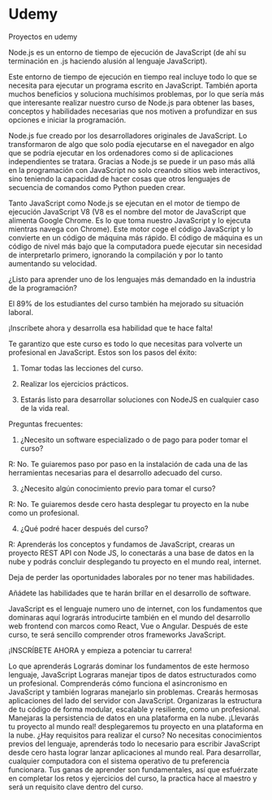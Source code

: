 # Udemy
Proyectos en udemy



Node.js es un entorno de tiempo de ejecución de JavaScript (de ahí su terminación en .js haciendo alusión al lenguaje JavaScript).

Este entorno de tiempo de ejecución en tiempo real incluye todo lo que se necesita para ejecutar un programa escrito en JavaScript. También aporta muchos beneficios 
y soluciona muchísimos problemas, por lo que sería más que interesante realizar nuestro curso de Node.js para obtener las bases, conceptos y habilidades necesarias 
que nos motiven a profundizar en sus opciones e iniciar la programación.

Node.js fue creado por los desarrolladores originales de JavaScript. Lo transformaron de algo que solo podía ejecutarse en el navegador en algo que se podría
 ejecutar en los ordenadores como si de aplicaciones independientes se tratara. Gracias a Node.js se puede ir un paso más allá en la programación con JavaScript no 
solo creando sitios web interactivos, sino teniendo la capacidad de hacer cosas que otros lenguajes de secuencia de comandos como Python pueden crear.

Tanto JavaScript como Node.js se ejecutan en el motor de tiempo de ejecución JavaScript V8 (V8 es el nombre del motor de JavaScript que alimenta Google Chrome. 
Es lo que toma nuestro JavaScript y lo ejecuta mientras navega con Chrome). Este motor coge el código JavaScript y lo convierte en un código de máquina más rápido. 
El código de máquina es un código de nivel más bajo que la computadora puede ejecutar sin necesidad de interpretarlo primero, ignorando la compilación y por lo tanto
 aumentando su velocidad.



¿Listo para aprender uno de los lenguajes más demandado en la industria de la programación?



El 89% de los estudiantes del curso también ha mejorado su situación laboral.

¡Inscríbete ahora y desarrolla esa habilidad que te hace falta!

Te garantizo que este curso es todo lo que necesitas para volverte un profesional en JavaScript. Estos son los pasos del éxito:

1. Tomar todas las lecciones del curso.

2. Realizar los ejercicios prácticos.

3. Estarás listo para desarrollar soluciones con NodeJS en cualquier caso de la vida real.



Preguntas frecuentes:

1. ¿Necesito un software especializado o de pago para poder tomar el curso?

R: No. Te guiaremos paso por paso en la instalación de cada una de las herramientas necesarias para el desarrollo adecuado del curso.

3. ¿Necesito algún conocimiento previo para tomar el curso?

R: No. Te guiaremos desde cero hasta desplegar tu proyecto en la nube como un profesional.

4. ¿Qué podré hacer después del curso?

R: Aprenderás los conceptos y fundamos de JavaScript, crearas un proyecto REST API con Node JS, lo conectarás a una base de datos en la nube y podrás concluir desplegando tu proyecto en el mundo real, internet.



Deja de perder las oportunidades laborales por no tener mas habilidades.

Añádete las habilidades que te harán brillar en el desarrollo de software.

JavaScript es el lenguaje numero uno de internet, con los fundamentos que dominaras aquí lograrás introducirte también en el mundo del desarrollo web frontend con 
marcos como React, Vue o Angular. Después de este curso, te será sencillo comprender otros frameworks JavaScript.



¡INSCRÍBETE AHORA y empieza a potenciar tu carrera!

Lo que aprenderás
Lograrás dominar los fundamentos de este hermoso lenguaje, JavaScript
Lograras manejar tipos de datos estructurados como un profesional.
Comprenderás cómo funciona el asincronismo en JavaScript y también lograras manejarlo sin problemas.
Crearás hermosas aplicaciones del lado del servidor con JavaScript.
Organizaras la estructura de tu código de forma modular, escalable y resiliente, como un profesional.
Manejaras la persistencia de datos en una plataforma en la nube.
¡Llevarás tu proyecto al mundo real! desplegaremos tu proyecto en una plataforma en la nube.
¿Hay requisitos para realizar el curso?
No necesitas conocimientos previos del lenguaje, aprenderás todo lo necesario para escribir JavaScript desde cero hasta lograr lanzar aplicaciones al mundo real.
Para desarrollar, cualquier computadora con el sistema operativo de tu preferencia funcionara.
Tus ganas de aprender son fundamentales, así que esfuérzate en completar los retos y ejercicios del curso, la practica hace al maestro y será un requisito clave 
dentro del curso.
